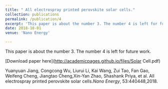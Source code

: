 ```yaml
---
title: " All electrospray printed perovskite solar cells."
collection: publications
permalink: /publication/4
excerpt: 'This paper is about the number 3. The number 4 is left for future work.'
date: 2018-10-01
venue: 'Nano Energy'

---
```

This paper is about the number 3. The number 4 is left for future work.

[Download paper here](http://academicpages.github.io/files/Solar Cell.pdf)

Yuanyuan Jiang, Congcong Wu, Liurui Li, Kai Wang, Zui Tao, Fan Gao, Weifeng Cheng, Jiangtao
Cheng,Xin-Yan Zhao, Shashank Priya, et al. All electrospray printed perovskite solar cells.*Nano Energy*, 53:440448,2018.
